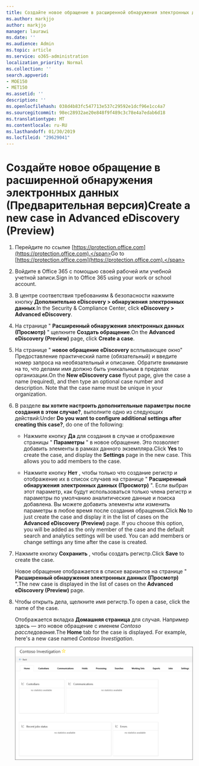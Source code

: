 ```yaml
---
title: Создайте новое обращение в расширенной обнаружения электронных данных (Предварительная версия)
ms.author: markjjo
author: markjjo
manager: laurawi
ms.date: ''
ms.audience: Admin
ms.topic: article
ms.service: o365-administration
localization_priority: Normal
ms.collection: ''
search.appverid:
- MOE150
- MET150
ms.assetid: ''
description: ''
ms.openlocfilehash: 038d4b83fc547713e537c29592e1dcf96e1cc4a7
ms.sourcegitcommit: 98ec28932ae20e848f9f489c3c78e4a7edab6d18
ms.translationtype: MT
ms.contentlocale: ru-RU
ms.lasthandoff: 01/30/2019
ms.locfileid: "29629041"
---
```

# <a name="create-a-new-case-in-advanced-ediscovery-preview"></a><span data-ttu-id="4f99f-102">Создайте новое обращение в расширенной обнаружения электронных данных (Предварительная версия)</span><span class="sxs-lookup"><span data-stu-id="4f99f-102">Create a new case in Advanced eDiscovery (Preview)</span></span>    

1. <span data-ttu-id="4f99f-103">Перейдите по ссылке [https://protection.office.com](https://protection.office.com).</span><span class="sxs-lookup"><span data-stu-id="4f99f-103">Go to [https://protection.office.com](https://protection.office.com).</span></span>
    
2. <span data-ttu-id="4f99f-104">Войдите в Office 365 с помощью своей рабочей или учебной учетной записи.</span><span class="sxs-lookup"><span data-stu-id="4f99f-104">Sign in to Office 365 using your work or school account.</span></span>
    
3. <span data-ttu-id="4f99f-105">В центре соответствия требованиям & безопасности нажмите кнопку **Дополнительно eDiscovery > обнаружения электронных данных**.</span><span class="sxs-lookup"><span data-stu-id="4f99f-105">In the Security & Compliance Center, click **eDiscovery > Advanced eDiscovery**.</span></span>
 
4. <span data-ttu-id="4f99f-106">На странице " **Расширенный обнаружения электронных данных (Просмотр)** " щелкните **Создать обращение**.</span><span class="sxs-lookup"><span data-stu-id="4f99f-106">On the **Advanced eDiscovery (Preview)** page, click **Create a case**.</span></span>
    
5. <span data-ttu-id="4f99f-p101">На странице " **новое обращение eDiscovery** всплывающее окно" Предоставление практический name (обязательный) и введите номер запроса на необязательный и описание. Обратите внимание на то, что делами имя должно быть уникальным в пределах организации.</span><span class="sxs-lookup"><span data-stu-id="4f99f-p101">On the **New eDiscovery case** flyout page, give the case a name (required), and then type an optional case number and description. Note that the case name must be unique in your organization.</span></span>

6. <span data-ttu-id="4f99f-109">В разделе **вы хотите настроить дополнительные параметры после создания в этом случае?**, выполните одно из следующих действий:</span><span class="sxs-lookup"><span data-stu-id="4f99f-109">Under **Do you want to configure additional settings after creating this case?**, do one of the following:</span></span>

    - <span data-ttu-id="4f99f-p102">Нажмите кнопку **Да** для создания в случае и отображение страницы " **Параметры** " в новое обращение. Это позволяет добавить элементы в рамках данного экземпляра.</span><span class="sxs-lookup"><span data-stu-id="4f99f-p102">Click **Yes** to create the case, and display the **Settings** page in the new case. This allows you to add members to the case.</span></span>
    
    - <span data-ttu-id="4f99f-p103">Нажмите кнопку **Нет** , чтобы только что создание регистр и отображение их в список случаев на странице " **Расширенный обнаружения электронных данных (Просмотр)** ". Если выбран этот параметр, как будут использоваться только члена регистр и параметры по умолчанию аналитические данные и поиска добавлена. Вы можете добавить элементы или изменить параметры в любое время после создания обращения.</span><span class="sxs-lookup"><span data-stu-id="4f99f-p103">Click **No** to just create the case and display it in the list of cases on the **Advanced eDiscovery (Preview)** page. If you choose this option, you will be added as the only member of the case and the default search and analytics settings will be used. You can add members or change settings any time after the case is created.</span></span>

7. <span data-ttu-id="4f99f-115">Нажмите кнопку **Сохранить** , чтобы создать регистр.</span><span class="sxs-lookup"><span data-stu-id="4f99f-115">Click **Save** to create the case.</span></span>

    <span data-ttu-id="4f99f-116">Новое обращение отображается в списке вариантов на странице " **Расширенный обнаружения электронных данных (Просмотр)** ".</span><span class="sxs-lookup"><span data-stu-id="4f99f-116">The new case is displayed in the list of cases on the **Advanced eDiscovery (Preview)** page.</span></span> 

8. <span data-ttu-id="4f99f-117">Чтобы открыть дела, щелкните имя регистр.</span><span class="sxs-lookup"><span data-stu-id="4f99f-117">To open a case, click the name of the case.</span></span> 

    <span data-ttu-id="4f99f-p104">Отображается вкладка **Домашняя страница** для случая. Например здесь — это новое обращение с именем *Contoso расследования*.</span><span class="sxs-lookup"><span data-stu-id="4f99f-p104">The **Home** tab for the case is displayed. For example, here's a new case named *Contoso Investigation*.</span></span>

    ![Панели инструментов Главная для нового обращения в расширенной обнаружения электронных данных](../media/newAeDcase.png)
